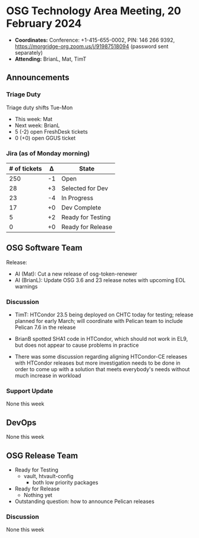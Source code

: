 # OSG Technology Area Meeting, 20 February 2024

-   **Coordinates:** Conference: +1-415-655-0002, PIN: 146 266 9392,
    <https://morgridge-org.zoom.us/j/91987518094> (password sent separately)
-   **Attending:** BrianL, Mat, TimT

## Announcements

### Triage Duty

Triage duty shifts Tue-Mon

-   This week: Mat
-   Next week: BrianL
-   5 (-2) open FreshDesk tickets
-   0 (+0) open GGUS ticket

### Jira (as of Monday morning)

| # of tickets | &Delta; | State             |
|--------------|---------|-------------------|
| 250          | -1      | Open              |
| 28           | +3      | Selected for Dev  |
| 23           | -4      | In Progress       |
| 17           | +0      | Dev Complete      |
| 5            | +2      | Ready for Testing |
| 0            | +0      | Ready for Release |

## OSG Software Team

Release:
-   AI (Mat): Cut a new release of osg-token-renewer
-   AI (BrianL): Update OSG 3.6 and 23 release notes with upcoming EOL warnings

### Discussion

-   TimT: HTCondor 23.5 being deployed on CHTC today for testing; release planned for early March;
    will coordinate with Pelican team to include Pelican 7.6 in the release
-   BrianB spotted SHA1 code in HTCondor, which should not work in EL9,
    but does not appear to cause problems in practice

-   There was some discussion regarding aligning HTCondor-CE releases with HTCondor releases but more investigation
    needs to be done in order to come up with a solution that meets everybody's needs without much increase
    in workload

### Support Update

None this week

## DevOps

None this week

## OSG Release Team

-   Ready for Testing
    -   vault, htvault-config
        - both low priority packages
-   Ready for Release
    -   Nothing yet
-   Outstanding question: how to announce Pelican releases

### Discussion

None this week
